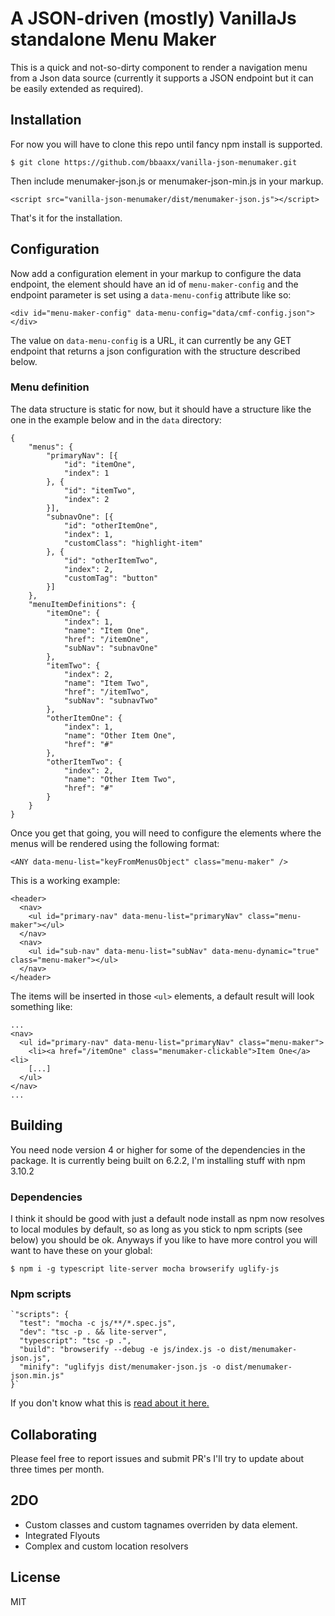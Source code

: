 # A JSON-driven (mostly) VanillaJs standalone Menu Maker

This is a quick and not-so-dirty component to render a  navigation menu
from a Json data source (currently it supports a JSON endpoint but it can
be easily extended as required).

## Installation
For now you will have to clone this repo until fancy npm install is supported.

    $ git clone https://github.com/bbaaxx/vanilla-json-menumaker.git

Then include menumaker-json.js or menumaker-json-min.js in your markup.

    <script src="vanilla-json-menumaker/dist/menumaker-json.js"></script>

That's it for the installation.

## Configuration
Now add a configuration element in your markup to configure the data endpoint,
the element should have an id of `menu-maker-config` and the endpoint parameter
is set using a `data-menu-config` attribute like so:

    <div id="menu-maker-config" data-menu-config="data/cmf-config.json"></div>

The value on `data-menu-config` is a URL, it can currently be any GET endpoint
that returns a json configuration with the structure described below.


### Menu definition
The data structure is static for now, but it should have a structure like the
one in the example below and in the `data` directory:

    {
        "menus": {
            "primaryNav": [{
                "id": "itemOne",
                "index": 1
            }, {
                "id": "itemTwo",
                "index": 2
            }],
            "subnavOne": [{
                "id": "otherItemOne",
                "index": 1,
                "customClass": "highlight-item"
            }, {
                "id": "otherItemTwo",
                "index": 2,
                "customTag": "button"
            }]
        },
        "menuItemDefinitions": {
            "itemOne": {
                "index": 1,
                "name": "Item One",
                "href": "/itemOne",
                "subNav": "subnavOne"
            },
            "itemTwo": {
                "index": 2,
                "name": "Item Two",
                "href": "/itemTwo",
                "subNav": "subnavTwo"
            },
            "otherItemOne": {
                "index": 1,
                "name": "Other Item One",
                "href": "#"
            },
            "otherItemTwo": {
                "index": 2,
                "name": "Other Item Two",
                "href": "#"
            }
        }
    }

Once you get that going, you will need to configure the elements where the
menus will be rendered using the following format:

    <ANY data-menu-list="keyFromMenusObject" class="menu-maker" />

This is a working example:

    <header>
      <nav>
        <ul id="primary-nav" data-menu-list="primaryNav" class="menu-maker"></ul>
      </nav>
      <nav>
        <ul id="sub-nav" data-menu-list="subNav" data-menu-dynamic="true" class="menu-maker"></ul>
      </nav>
    </header>

The items will be inserted in those `<ul>` elements, a default result will look
something like:

    ...
    <nav>
      <ul id="primary-nav" data-menu-list="primaryNav" class="menu-maker">
        <li><a href="/itemOne" class="menumaker-clickable">Item One</a><li>
        [...]
      </ul>
    </nav>
    ...

## Building
You need node version 4 or higher for some of the dependencies in the package.
It is currently being built on 6.2.2, I'm installing stuff with npm 3.10.2

### Dependencies
I think it should be good with just a default node install as npm now resolves
to local modules by default, so as long as you stick to npm scripts (see below)
you should be ok.
Anyways if you like to have more control you will want to have these on your
global:

    $ npm i -g typescript lite-server mocha browserify uglify-js

### Npm scripts

    `"scripts": {
      "test": "mocha -c js/**/*.spec.js",
      "dev": "tsc -p . && lite-server",
      "typescript": "tsc -p .",
      "build": "browserify --debug -e js/index.js -o dist/menumaker-json.js",
      "minify": "uglifyjs dist/menumaker-json.js -o dist/menumaker-json.min.js"
    }`

If you don't know what this is [read about it here.](https://docs.npmjs.com/misc/scripts)

## Collaborating
Please feel free to report issues and submit PR's I'll try to update about three times per month.

## 2DO
- Custom classes and custom tagnames overriden by data element.
- Integrated Flyouts
- Complex and custom location resolvers

## License
MIT
